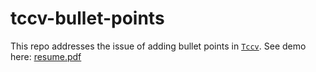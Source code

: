# tccv-bullet-points

This repo addresses the issue of adding bullet points in [``Tccv``](https://github.com/ntd/tccv). See demo here: [resume.pdf](https://costahuang.me/resume.pdf)
